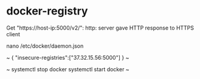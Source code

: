 # docker-registry

Get "https://host-ip:5000/v2/": http: server gave HTTP response to HTTPS client

nano /etc/docker/daemon.json

~
{
     "insecure-registries":["37.32.15.56:5000"]
}
~

~
systemctl stop docker
systemctl start docker
~
